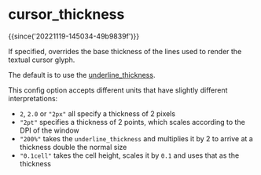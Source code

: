 # cursor_thickness

{{since('20221119-145034-49b9839f')}}

If specified, overrides the base thickness of the lines used to
render the textual cursor glyph.

The default is to use the [underline_thickness](underline_thickness.md).

This config option accepts different units that have slightly different interpretations:

* `2`, `2.0` or `"2px"` all specify a thickness of 2 pixels
* `"2pt"` specifies a thickness of 2 points, which scales according to the DPI of the window
* `"200%"` takes the `underline_thickness` and multiplies it by 2 to arrive at a thickness double the normal size
* `"0.1cell"` takes the cell height, scales it by `0.1` and uses that as the thickness

